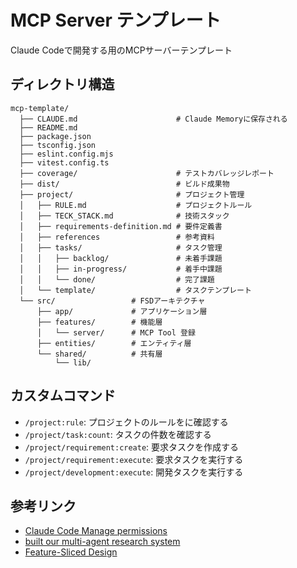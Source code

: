 # MCP Server テンプレート

Claude Codeで開発する用のMCPサーバーテンプレート

## ディレクトリ構造

```
mcp-template/
  ├── CLAUDE.md                      # Claude Memoryに保存される
  ├── README.md
  ├── package.json
  ├── tsconfig.json
  ├── eslint.config.mjs
  ├── vitest.config.ts
  ├── coverage/                      # テストカバレッジレポート
  ├── dist/                          # ビルド成果物
  ├── project/                       # プロジェクト管理
  │   ├── RULE.md                    # プロジェクトルール
  │   ├── TECK_STACK.md              # 技術スタック
  │   ├── requirements-definition.md # 要件定義書
  │   ├── references                 # 参考資料
  │   ├── tasks/                     # タスク管理
  │   │   ├── backlog/               # 未着手課題
  │   │   ├── in-progress/           # 着手中課題
  │   │   └── done/                  # 完了課題
  │   └── template/                  # タスクテンプレート
  └── src/                 # FSDアーキテクチャ
      ├── app/             # アプリケーション層
      ├── features/        # 機能層
      │   └── server/      # MCP Tool 登録
      ├── entities/        # エンティティ層
      └── shared/          # 共有層
          └── lib/
```

## カスタムコマンド

- `/project:rule`: プロジェクトのルールをに確認する
- `/project/task:count`: タスクの件数を確認する
- `/project/requirement:create`: 要求タスクを作成する
- `/project/requirement:execute`: 要求タスクを実行する
- `/project/development:execute`: 開発タスクを実行する

## 参考リンク

- [Claude Code Manage permissions](https://docs.anthropic.com/en/docs/claude-code/security)
- [built our multi-agent research system](https://www.anthropic.com/engineering/built-multi-agent-research-system)
- [Feature-Sliced Design](https://feature-sliced.github.io/documentation/)